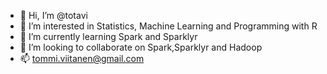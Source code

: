 - 👋 Hi, I’m @totavi
- 👀 I’m interested in Statistics, Machine Learning and Programming with R
- 🌱 I’m currently learning Spark and Sparklyr
- 💞️ I’m looking to collaborate on Spark,Sparklyr and Hadoop
- 📫 tommi.viitanen@gmail.com

<!---
totavi/totavi is a ✨ special ✨ repository because its `README.md` (this file) appears on your GitHub profile.
You can click the Preview link to take a look at your changes.
--->
